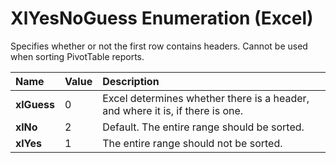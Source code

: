 
# XlYesNoGuess Enumeration (Excel)

Specifies whether or not the first row contains headers. Cannot be used when sorting PivotTable reports.



|**Name**|**Value**|**Description**|
|:-----|:-----|:-----|
|**xlGuess**|0|Excel determines whether there is a header, and where it is, if there is one.|
|**xlNo**|2|Default. The entire range should be sorted.|
|**xlYes**|1|The entire range should not be sorted.|
